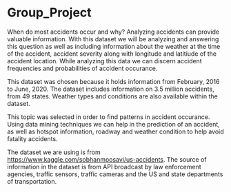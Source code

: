 
# Group_Project

When do most accidents occur and why?
Analyzing accidents can provide valuable information. With this dataset we will be  analyzing
and answering this question as well as including information about the weather
at the time of the accident, accident severity along with longitude and latitiude of the accident location. 
While analyzing this data we can discern accident frequencies and probabilities of accident occurance.

This dataset was chosen because it holds information from February, 2016 to June, 2020. The dataset includes 
information on 3.5 million accidents, from 49 states. Weather types and conditions are also available
within the dataset. 

This topic was selected in order to find patterns in accident occurance. Using data mining techniques we can 
help in the prediction of an accident, as well as hotspot information, roadway and weather condition
to help avoid fatality accidents. 

The dataset we are using is from https://www.kaggle.com/sobhanmoosavi/us-accidents. The source of
information in the dataset is from API broadcast by law enforcement agencies, traffic sensors, 
traffic cameras and the US and state departments of transportation. 

 

